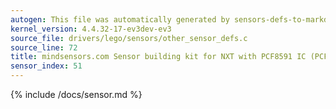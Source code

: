 ```yaml
---
autogen: This file was automatically generated by sensors-defs-to-markdown.py
kernel_version: 4.4.32-17-ev3dev-ev3
source_file: drivers/lego/sensors/other_sensor_defs.c
source_line: 72
title: mindsensors.com Sensor building kit for NXT with PCF8591 IC (PCF8591-Nx)
sensor_index: 51
---
```


{% include /docs/sensor.md %}
